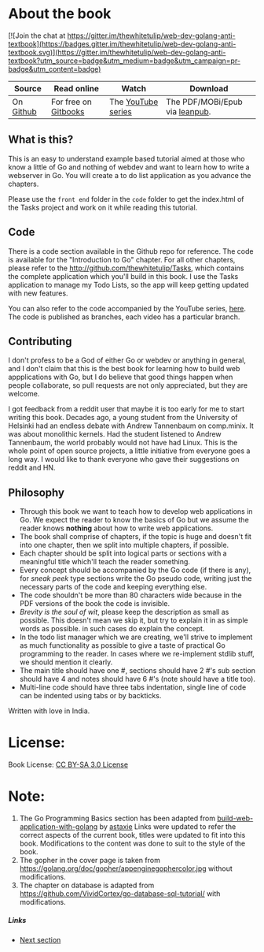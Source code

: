 # About the book

[![Join the chat at https://gitter.im/thewhitetulip/web-dev-golang-anti-textbook](https://badges.gitter.im/thewhitetulip/web-dev-golang-anti-textbook.svg)](https://gitter.im/thewhitetulip/web-dev-golang-anti-textbook?utm_source=badge&utm_medium=badge&utm_campaign=pr-badge&utm_content=badge)


|Source | Read online | Watch  | Download |
| ----| ---- | ---- | ------ |
|On [Github](https://github.com/thewhitetulip/web-dev-golang-anti-textbook/)| For free on [Gitbooks](https://thewhitetulip.gitbooks.io/webapp-with-golang-anti-textbook/content/)| The [YouTube series](https://www.youtube.com/playlist?list=PL41psiCma00wgiTKkAZwJiwtLTdcyEyc4) | The PDF/MOBi/Epub via [leanpub](https://leanpub.com/antitextbookGo). 

## What is this?
This is an easy to understand example based tutorial aimed at those who know a little of Go and nothing of webdev and want to learn how to write a webserver in Go. You will create a to do list application as you advance the chapters.

Please use the `front end` folder in the `code` folder to get the index.html of the Tasks project and work on it while reading this tutorial.

## Code 
There is a code section available in the Github repo for reference. The code is available for the "Introduction to Go" chapter. For all other chapters, please refer to the http://github.com/thewhitetulip/Tasks, which contains the complete application which you'll build in this book. I use the Tasks application to manage my Todo Lists, so the app will keep getting updated with new features.

You can also refer to the code accompanied by the YouTube series, [here](https://github.com/thewhitetulip/write-webapps-in-go-video). The code is published as branches, each video has a particular branch.

## Contributing
I don't profess to be a God of either Go or webdev or anything in general, and I don't claim that this is the best book for learning how to build web appplications with Go, but I do believe that good things happen when people collaborate, so pull requests are not only appreciated, but they are welcome.

I got feedback from a reddit user that maybe it is too early for me to start writing this book. Decades ago, a young student from the University of Helsinki had an endless debate with Andrew Tannenbaum on comp.minix. It was about monolithic kernels. Had the student listened to Andrew Tannenbaum, the world probably would not have had Linux. This is the whole point of open source projects, a little initiative from everyone goes a long way. I would like to thank everyone who gave their suggestions on reddit and HN.

## Philosophy
 - Through this book we want to teach how to develop web applications in Go. We expect the reader to know the basics of Go but we assume the reader knows **nothing** about how to write web applications.
 - The book shall comprise of chapters, if the topic is huge and doesn't fit into one chapter, then we split into multiple chapters, if possible.
 - Each chapter should be split into logical parts or sections with a meaningful title which'll teach the reader something.
 - Every concept should be accompanied by the Go code (if there is any), for *sneak peek* type sections write the Go pseudo code, writing just the necessary parts of the code and keeping everything else.
 - The code shouldn't be more than 80 characters wide because in the PDF versions of the book the code is invisible.
 - *Brevity is the soul of wit*, please keep the description as small as possible. This doesn't mean we skip it, but try to explain it in as simple words as possible.
     in such cases do explain the concept.
 - In the todo list manager which we are creating, we'll strive to implement as much functionality as possible to give a taste of practical Go programming to the reader. In cases where we re-implement stdlib stuff, we should mention it clearly.
 - The main title should have one #, sections should have 2 #'s sub section should have 4 and notes should have 6 #'s (note should have a title too).
 - Multi-line code should have three tabs indentation, single line of code can be indented using tabs or by backticks.

Written with love in India.

# License:

Book License: [CC BY-SA 3.0 License](http://creativecommons.org/licenses/by-sa/3.0/)

# Note:
1. The Go Programming Basics section has been adapted from [build-web-application-with-golang](https://github.com/astaxie/build-web-application-with-golang/) by [astaxie](http://github.com/astaxie)
Links were updated to refer the correct aspects of the current book, titles were updated to fit into this book. Modifications to the content was done to suit to the style of the book.
2. The gopher in the cover page is taken from https://golang.org/doc/gopher/appenginegophercolor.jpg without modifications.
3. The chapter on database is adapted from https://github.com/VividCortex/go-database-sql-tutorial/ with modifications.

##### Links

- [Next section](manuscript/0.0installation.md)
